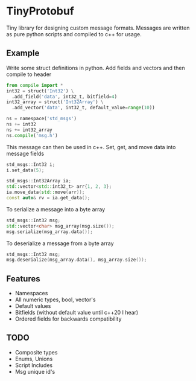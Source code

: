 # TinyProtobuf

Tiny library for designing custom message formats. Messages are written as pure python scripts and compiled to c++ for usage.

## Example

Write some struct definitions in python. Add fields and vectors and then compile to header

```py
from compile import *
int32 = struct('Int32') \
  .add_field('data', int32_t, bitfield=4)
int32_array = struct('Int32Array') \
  .add_vector('data', int32_t, default_value=range(10))

ns = namespace('std_msgs')
ns += int32
ns += int32_array
ns.compile('msg.h')
```

This message can then be used in c++. Set, get, and move data into message fields

```cpp
std_msgs::Int32 i;
i.set_data(5);

std_msgs::Int32Array ia;
std::vector<std::int32_t> arr{1, 2, 3};
ia.move_data(std::move(arr));
const auto& rv = ia.get_data();
```

To serialize a message into a byte array

```cpp
std_msgs::Int32 msg;
std::vector<char> msg_array(msg.size());
msg.serialize(msg_array.data());
```

To deserialize a message from a byte array

```cpp
std_msgs::Int32 msg;
msg.deserialize(msg_array.data(), msg_array.size());
```

## Features

- Namespaces
- All numeric types, bool, vector's
- Default values
- Bitfields (without default value until c++20 I hear)
- Ordered fields for backwards compatibility

## TODO

- Composite types
- Enums, Unions
- Script Includes
- Msg unique id's
